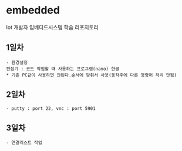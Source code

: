 # embedded
Iot 개발자 임베디드시스템 학습 리포지토리

## 1일차
    - 환경설정 
    편집기 : 코드 작업할 때 사용하는 프로그램(nano) 한글
    * 기존 PC같이 사용하면 안된다.순서에 맞춰서 사용(동작주에 다른 명령어 처리 안됨)

## 2일차
    - putty : port 22, vnc : port 5901

## 3일차
    - 연결리스트 작업
    